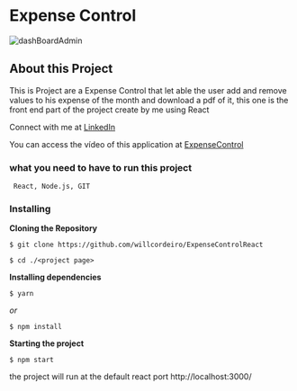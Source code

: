 # Expense Control

![dashBoardAdmin](https://user-images.githubusercontent.com/98745885/187314949-d916ccfa-8318-4ffb-8385-b97bc1ff66da.png)


## About this Project
This is Project are a Expense Control that let able the user add and remove values to his expense of the month and download a pdf of it, this one is the front end part of the project create by me using React 

Connect with me at [LinkedIn](https://www.linkedin.com/in/william-cordeiro-568229238/)

You can access the vídeo of this application at [ExpenseControl](https://www.linkedin.com/feed/update/urn:li:activity:6937486246625619968/)


### what you need to have to run this project

```
 React, Node.js, GIT
```

### Installing

**Cloning the Repository**

```
$ git clone https://github.com/willcordeiro/ExpenseControlReact

$ cd ./<project page>
```

**Installing dependencies**

```
$ yarn
```

_or_

```
$ npm install
```

**Starting the project**

```
$ npm start
```

the project will run at the default react port http://localhost:3000/
